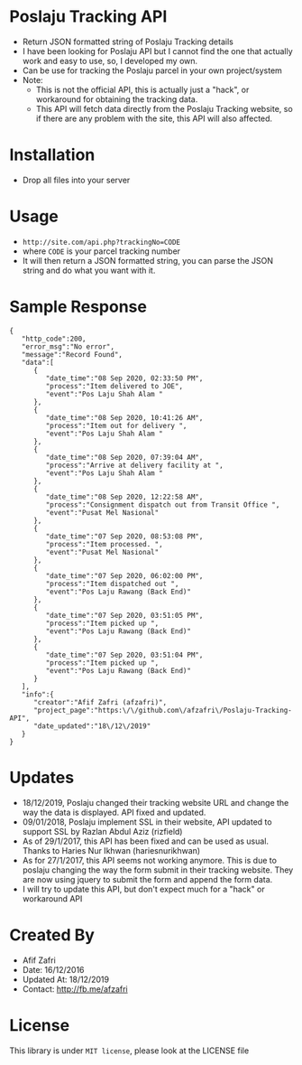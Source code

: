 # Poslaju Tracking API
- Return JSON formatted string of Poslaju Tracking details
- I have been looking for Poslaju API but I cannot find the one that actually work and easy to use, so, I developed my own.
- Can be use for tracking the Poslaju parcel in your own project/system
- Note:
  - This is not the official API, this is actually just a "hack", or workaround for obtaining the tracking data.
  - This API will fetch data directly from the Poslaju Tracking website, so if there are any problem with the site, this API will also affected.

# Installation
- Drop all files into your server

# Usage
- ```http://site.com/api.php?trackingNo=CODE```
- where ```CODE``` is your parcel tracking number
- It will then return a JSON formatted string, you can parse the JSON string and do what you want with it.

# Sample Response
```
{
   "http_code":200,
   "error_msg":"No error",
   "message":"Record Found",
   "data":[
      {
         "date_time":"08 Sep 2020, 02:33:50 PM",
         "process":"Item delivered to JOE",
         "event":"Pos Laju Shah Alam "
      },
      {
         "date_time":"08 Sep 2020, 10:41:26 AM",
         "process":"Item out for delivery ",
         "event":"Pos Laju Shah Alam "
      },
      {
         "date_time":"08 Sep 2020, 07:39:04 AM",
         "process":"Arrive at delivery facility at ",
         "event":"Pos Laju Shah Alam "
      },
      {
         "date_time":"08 Sep 2020, 12:22:58 AM",
         "process":"Consignment dispatch out from Transit Office ",
         "event":"Pusat Mel Nasional"
      },
      {
         "date_time":"07 Sep 2020, 08:53:08 PM",
         "process":"Item processed. ",
         "event":"Pusat Mel Nasional"
      },
      {
         "date_time":"07 Sep 2020, 06:02:00 PM",
         "process":"Item dispatched out ",
         "event":"Pos Laju Rawang (Back End)"
      },
      {
         "date_time":"07 Sep 2020, 03:51:05 PM",
         "process":"Item picked up ",
         "event":"Pos Laju Rawang (Back End)"
      },
      {
         "date_time":"07 Sep 2020, 03:51:04 PM",
         "process":"Item picked up ",
         "event":"Pos Laju Rawang (Back End)"
      }
   ],
   "info":{
      "creator":"Afif Zafri (afzafri)",
      "project_page":"https:\/\/github.com\/afzafri\/Poslaju-Tracking-API",
      "date_updated":"18\/12\/2019"
   }
}
```

# Updates
- 18/12/2019, Poslaju changed their tracking website URL and change the way the data is displayed. API fixed and updated.
- 09/01/2018, Poslaju implement SSL in their website, API updated to support SSL by Razlan Abdul Aziz (rizfield)
- As of 29/1/2017, this API has been fixed and can be used as usual. Thanks to Haries Nur Ikhwan (hariesnurikhwan)
- As for 27/1/2017, this API seems not working anymore. This is due to poslaju changing the way the form submit in their tracking website. They are now using jquery to submit the form and append the form data.
- I will try to update this API, but don't expect much for a "hack" or workaround API

# Created By
- Afif Zafri
- Date: 16/12/2016
- Updated At: 18/12/2019
- Contact: http://fb.me/afzafri

# License
This library is under ```MIT license```, please look at the LICENSE file
